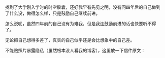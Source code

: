 找到了大学刚入学时的时空胶囊，还好我早有先见之明，没有问四年后的自己做到了什么没，做得怎么样，只是鼓励自己继续前进。

怎么说呢，虽然四年前的自己没有为难我，但是我连鼓励前进的话也快要听不得了。

无论把自己想得多差了，真实的自己似乎还是会比想象中的自己差。


不能贴照片暴露隐私（虽然根本没人看我的博客），这里放一下信件原文：


